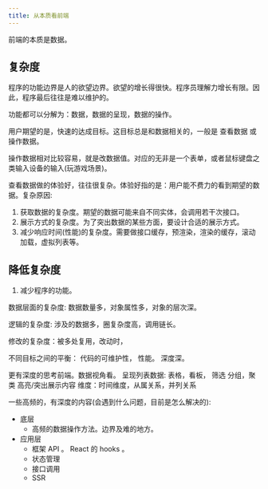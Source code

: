 ```yaml
---
title: 从本质看前端
---
```


前端的本质是数据。

## 复杂度
程序的功能边界是人的欲望边界。欲望的增长得很快。程序员理解力增长有限。因此，程序最后往往是难以维护的。

功能都可以分解为：数据，数据的呈现，数据的操作。

用户期望的是，快速的达成目标。这目标总是和数据相关的，一般是 查看数据 或 操作数据。

操作数据相对比较容易，就是改数据值。对应的无非是一个表单，或者鼠标键盘之类输入设备的输入(玩游戏场景)。

查看数据做的体验好，往往很复杂。体验好指的是：用户能不费力的看到期望的数据。复杂原因: 
1. 获取数据的复杂度。期望的数据可能来自不同实体，会调用若干次接口。
2. 展示方式的复杂度。为了突出数据的某些方面，要设计合适的展示方式。
3. 减少响应时间(性能)的复杂度。需要做接口缓存，预渲染，渲染的缓存，滚动加载，虚拟列表等。

## 降低复杂度
1. 减少程序的功能。

数据层面的复杂度: 数据数量多，对象属性多，对象的层次深。

逻辑的复杂度: 涉及的数据多，圈复杂度高，调用链长。

修改的复杂度：被多处复用，改动时，

不同目标之间的平衡： 代码的可维护性， 性能。
深度深。




更有深度的思考前端。数据视角看。
呈现列表数据: 表格，看板，
筛选
分组，聚类
高亮/突出展示内容
维度：时间维度，从属关系，并列关系

一些高频的，有深度的内容(会遇到什么问题，目前是怎么解决的):
* 底层
  * 高频的数据操作方法。边界及难的地方。
* 应用层
  * 框架 API 。 React 的 hooks 。
  * 状态管理
  * 接口调用
  * SSR 
